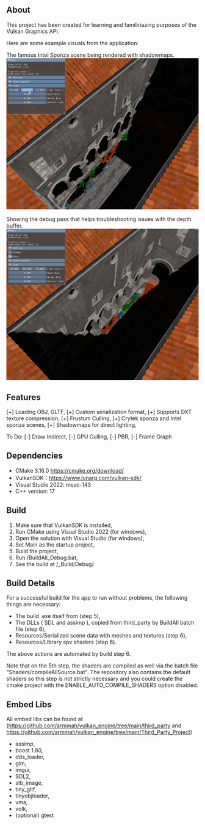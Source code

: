 ## About

This project has been created for learning and familiriazing purposes of the Vulkan Graphics API.

Here are some example visuals from the application:

The famous Intel Sponza scene being rendered with shadowmaps.
<img src="https://github.com/armmah/vulkan_engine/blob/main/Examples/Shadowmaps.gif"/>

Showing the debug pass that helps troubleshooting issues with the depth buffer.
<img src="https://github.com/armmah/vulkan_engine/blob/main/Examples/Debugging_Depth.gif"/>

## Features

[+] Loading OBJ, GLTF,
[+] Custom serialization format,
[+] Supports DXT texture compression,
[+] Frustum Culling,
[+] Crytek sponza and Intel sponza scenes,
[+] Shadowmaps for direct lighting,

To Do:
[-] Draw Indirect,
[-] GPU Culling,
[-] PBR,
[-] Frame Graph

## Dependencies

- CMake 3.16.0 https://cmake.org/download/
- VulkanSDK：https://www.lunarg.com/vulkan-sdk/
- Visual Studio 2022: msvc-143
- C++ version: 17

## Build

1. Make sure that VulkanSDK is installed,
2. Run CMake using Visual Studio 2022 (for windows),
3. Open the solution with Visual Studio (for windows),
4. Set Main as the startup project,
5. Build the project,
6. Run /BuildAll_Debug.bat,
7. See the build at /_Build/Debug/

## Build Details

For a successful build for the app to run without problems, the following things are necessary:
- The build .exe itself from (step 5),
- The DLLs ( SDL and assimp ), copied from third_party by BuildAll batch file (step 6),
- Resources/Serialized scene data with meshes and textures (step 6),
- Resources/Library spv shaders (step 6).

The above actions are automated by build step 6.

Note that on the 5th step, the shaders are compiled as well via the batch file "Shaders/compileAllSource.bat". The repository also contains the default shaders so this step is not strictly necessary and you could create the cmake project with the ENABLE_AUTO_COMPILE_SHADERS option disabled.

## Embed Libs

All embed libs can be found at (https://github.com/armmah/vulkan_engine/tree/main/third_party and https://github.com/armmah/vulkan_engine/tree/main/Third_Party_Project)

- assimp,
- boost 1.80,
- dds_loader,
- glm,
- imgui,
- SDL2,
- stb_image,
- tiny_gltf,
- tinyobjloader,
- vma,
- volk,
- (optional) gtest
